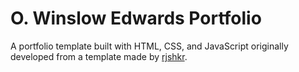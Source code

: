 # O. Winslow Edwards Portfolio

A portfolio template built with HTML, CSS, and JavaScript originally developed from a template made by [rjshkr](https://rjshkhr.github.io/cleanfolio-minimal).
